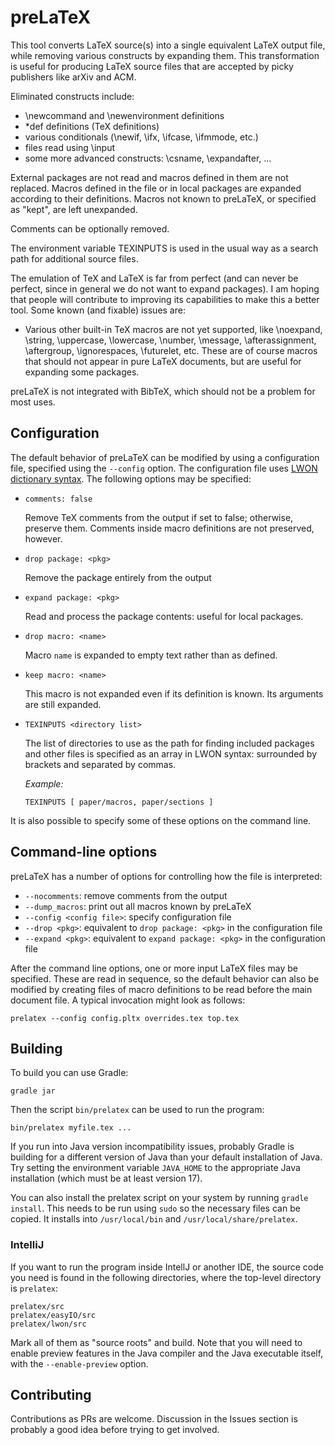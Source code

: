# preLaTeX

This tool converts LaTeX source(s) into a single equivalent LaTeX output file, while removing various constructs by expanding them.
This transformation is useful for producing LaTeX source files that are accepted by picky publishers like arXiv and ACM.

Eliminated constructs include:

* \newcommand and \newenvironment definitions
* \*def definitions (TeX definitions)
* various conditionals (\newif, \ifx, \ifcase, \ifmmode, etc.)
* files read using \input
* some more advanced constructs: \csname, \expandafter, ...

External packages are not read and macros defined in them are not replaced. Macros defined in the file
or in local packages are expanded according to their definitions. Macros not known to preLaTeX, or
specified as "kept", are left unexpanded.

Comments can be optionally removed.

The environment variable TEXINPUTS is used in the usual way as a search path
for additional source files.

The emulation of TeX and LaTeX is far from perfect (and can never be perfect,
since in general we do not want to expand packages). I am hoping that people
will contribute to improving its capabilities to make this a better tool. Some
known (and fixable) issues are:

* Various other built-in TeX macros are not yet supported, like \noexpand, \string, \uppercase, \lowercase, \number,
  \message, \afterassignment, \aftergroup, \ignorespaces, \futurelet, etc. These are of course macros that
  should not appear in pure LaTeX documents, but are useful for expanding some packages.

preLaTeX is not integrated with BibTeX, which should not be a problem for most uses.

## Configuration

The default behavior of preLaTeX can be modified by using a configuration file, specified using the `--config`
option. The configuration file uses [LWON dictionary syntax](https://github.com/andrewcmyers/lwon).
The following options may be specified:

- `comments: false`

    Remove TeX comments from the output if set to false; otherwise,
    preserve them. Comments inside macro definitions are not preserved,
    however.

- `drop package: <pkg>`

    Remove the package entirely from the output

- `expand package: <pkg>`

    Read and process the package contents: useful for local packages.

- `drop macro: <name>`

    Macro `name` is expanded to empty text rather than as defined.
    
- `keep macro: <name>`

    This macro is not expanded even if its definition is known. Its arguments are still expanded.

- `TEXINPUTS <directory list>`

    The list of directories to use as the path for finding included packages and other files is
    specified as an array in LWON syntax: surrounded by brackets and separated by commas.
 
    *Example:*

    ```
    TEXINPUTS [ paper/macros, paper/sections ]
    ```

It is also possible to specify some of these options on the command line.

## Command-line options

preLaTeX has a number of options for controlling how the file is interpreted:

  * `--nocomments`: remove comments from the output
  * `--dump_macros`: print out all macros known by preLaTeX
  * `--config <config file>`: specify configuration file
  * `--drop <pkg>`: equivalent to `drop package: <pkg>` in the configuration file
  * `--expand <pkg>`: equivalent to `expand package: <pkg>` in the configuration file

After the command line options, one or more input LaTeX files may be specified. These are read in sequence, so the default behavior can
also be modified by creating files of macro definitions to be read before the main document file. A typical invocation might
look as follows:

    prelatex --config config.pltx overrides.tex top.tex

## Building

To build you can use Gradle:

    gradle jar

Then the script `bin/prelatex` can be used to run the program:

    bin/prelatex myfile.tex ...

If you run into Java version incompatibility issues, probably Gradle is building for a different version
of Java than your default installation of Java. Try setting the environment variable `JAVA_HOME` to
the appropriate Java installation (which must be at least version 17).



You can also install the prelatex script on your system by running `gradle install`. This needs to
be run using `sudo` so the necessary files can be copied. It installs into `/usr/local/bin` and `/usr/local/share/prelatex`.

### IntelliJ

If you want to run the program inside IntellJ or another IDE, the source code
you need is found in the following directories, where the top-level directory
is `prelatex`:

    prelatex/src
    prelatex/easyIO/src
    prelatex/lwon/src

Mark all of them as "source roots" and build. Note that you will need to enable preview features
in the Java compiler and the Java executable itself, with the `--enable-preview` option.

## Contributing

Contributions as PRs are welcome. Discussion in the Issues section is probably a good idea before trying to get involved.
